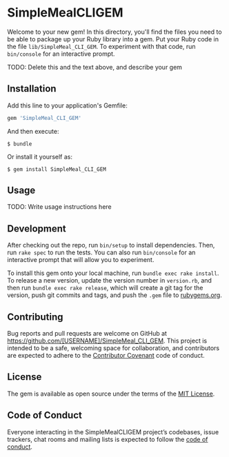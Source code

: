 # SimpleMealCLIGEM

Welcome to your new gem! In this directory, you'll find the files you need to be able to package up your Ruby library into a gem. Put your Ruby code in the file `lib/SimpleMeal_CLI_GEM`. To experiment with that code, run `bin/console` for an interactive prompt.

TODO: Delete this and the text above, and describe your gem

## Installation

Add this line to your application's Gemfile:

```ruby
gem 'SimpleMeal_CLI_GEM'
```

And then execute:

    $ bundle

Or install it yourself as:

    $ gem install SimpleMeal_CLI_GEM

## Usage

TODO: Write usage instructions here

## Development

After checking out the repo, run `bin/setup` to install dependencies. Then, run `rake spec` to run the tests. You can also run `bin/console` for an interactive prompt that will allow you to experiment.

To install this gem onto your local machine, run `bundle exec rake install`. To release a new version, update the version number in `version.rb`, and then run `bundle exec rake release`, which will create a git tag for the version, push git commits and tags, and push the `.gem` file to [rubygems.org](https://rubygems.org).

## Contributing

Bug reports and pull requests are welcome on GitHub at https://github.com/[USERNAME]/SimpleMeal_CLI_GEM. This project is intended to be a safe, welcoming space for collaboration, and contributors are expected to adhere to the [Contributor Covenant](http://contributor-covenant.org) code of conduct.

## License

The gem is available as open source under the terms of the [MIT License](https://opensource.org/licenses/MIT).

## Code of Conduct

Everyone interacting in the SimpleMealCLIGEM project’s codebases, issue trackers, chat rooms and mailing lists is expected to follow the [code of conduct](https://github.com/[USERNAME]/SimpleMeal_CLI_GEM/blob/master/CODE_OF_CONDUCT.md).
